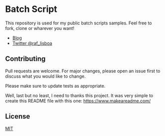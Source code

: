 # Batch Script

This repository is used for my public batch scripts samples.
Feel free to fork, clone or wharever you want!

* [Blog](https://raflisboa.github.io/site/)
* [Twitter @raf_lisboa](https://twitter.com/raf_lisboa)

## Contributing
Pull requests are welcome. For major changes, please open an issue first to discuss what you would like to change.

Please make sure to update tests as appropriate.

Well, last but no least, I need to thanks this project. It was very simple to create this README file with this one: https://www.makeareadme.com/

## License
[MIT](https://choosealicense.com/licenses/mit/)
